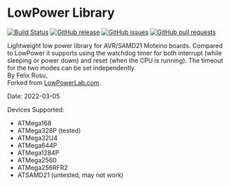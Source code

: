 # LowPower Library
[![Build Status](https://app.travis-ci.com/LowPowerLab/LowPower.svg)](https://app.travis-ci.com/LowPowerLab/LowPower)
[![GitHub release](https://img.shields.io/github/release/LowPowerLab/LowPower.svg)](https://github.com/LowPowerLab/LowPower)
[![GitHub issues](https://img.shields.io/github/issues/LowPowerLab/LowPower.svg)](https://github.com/LowPowerLab/LowPower/issues)
[![GitHub pull requests](https://img.shields.io/github/issues-pr/LowPowerLab/LowPower.svg)](https://github.com/LowPowerLab/LowPower/pulls)

Lightweight low power library for AVR/SAMD21 Moteino boards. Compared to LowPower it supports using the watchdog timer for both interrupt (while sleeping or power down) and reset (when the CPU is running). The timeout for the two modes can be set independently.
<br/>
By Felix Rusu,
<br/>
Forked from [LowPowerLab.com](http://LowPowerLab.com).

Date: 2022-03-05

Devices Supported:
* ATMega168
* ATMega328P (tested) 
* ATMega32U4
* ATMega644P
* ATMega1284P
* ATMega2560
* ATMega256RFR2
* ATSAMD21 (untested, may not work)
